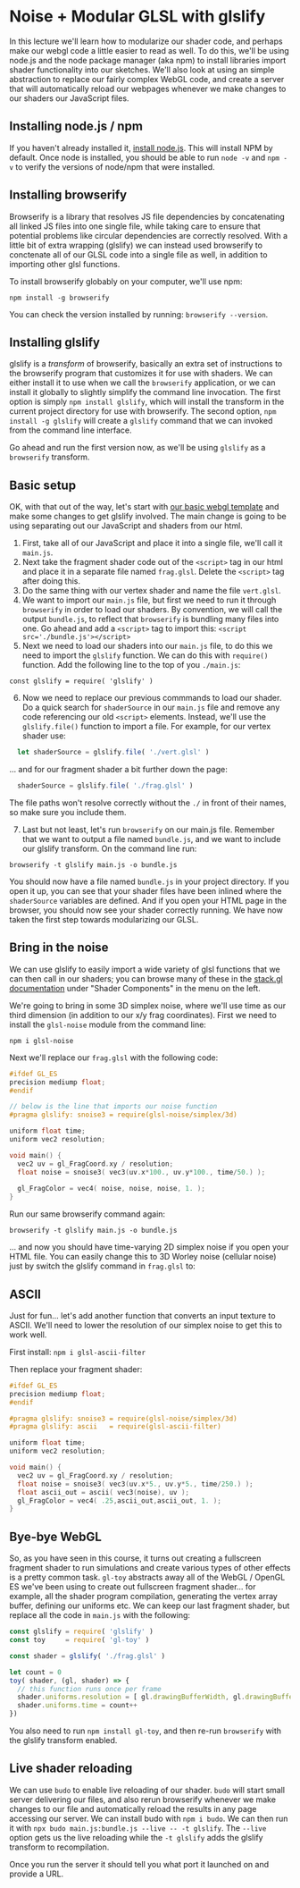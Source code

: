 # Noise + Modular GLSL with glslify

In this lecture we'll learn how to modularize our shader code, and perhaps make our webgl code a little easier to read as well. To do this, we'll be using node.js and the node package manager (aka npm) to install libraries import shader functionality into our sketches. We'll also look at using an simple abstraction to replace our fairly complex WebGL code, and create a server that will automatically reload our webpages whenever we make changes to our shaders our JavaScript files.

## Installing node.js / npm

If you haven't already installed it, [install node.js](http://nodejs.org/). This will install NPM by default. Once node is installed, you should be able to run `node -v` and `npm -v` to verify the versions of node/npm that were installed.

## Installing browserify

Browserify is a library that resolves JS file dependencies by concatenating all linked JS files into one single file, while taking care to ensure that potential problems like circular dependencies are correctly resolved. With a little bit of extra wrapping (glslify) we can instead used browserify to conctenate all of our GLSL code into a single file as well, in addition to importing other glsl functions.

To install browserify globably on your computer, we'll use npm:

`npm install -g browserify`

You can check the version installed by running: `browserify --version`.

## Installing glslify

glslify is a *transform* of browserify, basically an extra set of instructions to the browserify program that customizes it for use with shaders. We can either install it to use when we call the `browserify` application, or we can install it globally to slightly simplify the command line invocation. The first option is simply `npm install glslify`, which will install the transform in the current project directory for use with browserify. The second option, `npm install -g glslify` will create a `glslify` command that we can invoked from the command line interface.

Go ahead and run the first version now, as we'll be using `glslify` as a `browserify` transform.

## Basic setup 

OK, with that out of the way, let's start with [our basic webgl template](./webgl_template.html) and make some changes to get glslify involved. The main change is going to be using separating out our JavaScript and shaders from our html.

1. First, take all of our JavaScript and place it into a single file, we'll call it `main.js`. 
2. Next take the fragment shader code out of the `<script>` tag in our html and place it in a separate file named `frag.glsl`. Delete the `<script>` tag after doing this.
3. Do the same thing with our vertex shader and name the file `vert.glsl`.
4. We want to import our `main.js` file, but first we need to run it through `browserify` in order to load our shaders. By convention, we will call the output `bundle.js`, to reflect that `browserify` is bundling many files into one. Go ahead and add a `<script>` tag to import this: `<script src='./bundle.js'></script>`
5. Next we need to load our shaders into our `main.js` file, to do this we need to import the `glslify` function. We can do this with `require()` function. Add the following line to the top of you `./main.js`:

`const glslify = require( 'glslify' )`

6. Now we need to replace our previous commmands to load our shader. Do a quick search for `shaderSource` in our `main.js` file and remove any code referencing our old `<script>` elements. Instead, we'll use the `glslify.file()` function to import a file. For example, for our vertex shader use:
  
```js
  let shaderSource = glslify.file( './vert.glsl' ) 
```

... and for our fragment shader a bit further down the page:

```js
  shaderSource = glslify.file( './frag.glsl' )
```

The file paths won't resolve correctly without the `./` in front of their names, so make sure you include them.

7. Last but not least, let's run `browserify` on our main.js file. Remember that we want to output a file named `bundle.js`, and we want to include our glslify transform. On the command line run:

`browserify -t glslify main.js -o bundle.js`

You should now have a file named `bundle.js` in your project directory. If you open it up, you can see that your shader files have been inlined where the `shaderSource` variables are defined. And if you open your HTML page in the browser, you should now see your shader correctly running. We have now taken the first step towards modularizing our GLSL.

## Bring in the noise
We can use glslify to easily import a wide variety of glsl functions that we can then call in our shaders; you can browse many of these in the [stack.gl documentation](http://stack.gl/packages/) under "Shader Components" in the menu on the left.

We're going to bring in some 3D simplex noise, where we'll use time as our third dimension (in addition to our x/y frag coordinates). First we need to install the `glsl-noise` module from the command line:

`npm i glsl-noise`

Next we'll replace our `frag.glsl` with the following code:

```c
#ifdef GL_ES
precision mediump float;
#endif

// below is the line that imports our noise function
#pragma glslify: snoise3 = require(glsl-noise/simplex/3d)

uniform float time;
uniform vec2 resolution;

void main() {
  vec2 uv = gl_FragCoord.xy / resolution;
  float noise = snoise3( vec3(uv.x*100., uv.y*100., time/50.) );
  
  gl_FragColor = vec4( noise, noise, noise, 1. );
}
```

Run our same browserify command again:

`browserify -t glslify main.js -o bundle.js`

... and now you should have time-varying 2D simplex noise if you open your HTML file. You can easily change this to 3D Worley noise (cellular noise) just by switch the glslify command in `frag.glsl` to:

## ASCII

Just for fun... let's add another function that converts an input texture to ASCII. We'll need to lower the resolution of our simplex noise to get this to work well.

First install: `npm i glsl-ascii-filter`  

Then replace your fragment shader:

```c
#ifdef GL_ES
precision mediump float;
#endif

#pragma glslify: snoise3 = require(glsl-noise/simplex/3d)
#pragma glslify: ascii   = require(glsl-ascii-filter)

uniform float time;
uniform vec2 resolution;

void main() {
  vec2 uv = gl_FragCoord.xy / resolution;
  float noise = snoise3( vec3(uv.x*5., uv.y*5., time/250.) );
  float ascii_out = ascii( vec3(noise), uv );
  gl_FragColor = vec4( .25,ascii_out,ascii_out, 1. );
}
```

## Bye-bye WebGL

So, as you have seen in this course, it turns out creating a fullscreen fragment shader to run simulations and create various types of other effects is a pretty common task. `gl-toy` abstracts away all of the WebGL / OpenGL ES we've been using to create out fullscreen fragment shader... for example, all the shader program compilation, generating the vertex array buffer, defining our uniforms etc. We can keep our last fragment shader, but replace all the code in `main.js` with the following:

```js
const glslify = require( 'glslify' )
const toy     = require( 'gl-toy' )

const shader = glslify( './frag.glsl' )

let count = 0
toy( shader, (gl, shader) => {
  // this function runs once per frame
  shader.uniforms.resolution = [ gl.drawingBufferWidth, gl.drawingBufferHeight ]
  shader.uniforms.time = count++
})
```

You also need to run `npm install gl-toy`, and then re-run `browserify` with the glslify transform enabled. 

## Live shader reloading
We can use `budo` to enable live reloading of our shader. `budo` will start small server delivering our files, and also rerun browserify whenever we make changes to our file and automatically reload the results in any page accessing our server. We can install budo with `npm i budo`. We can then run it with `npx budo main.js:bundle.js --live -- -t glslify`. The `--live` option gets us the live reloading while the `-t glslify` adds the glslify transform to recompilation.

Once you run the server it should tell you what port it launched on and provide a URL. 
